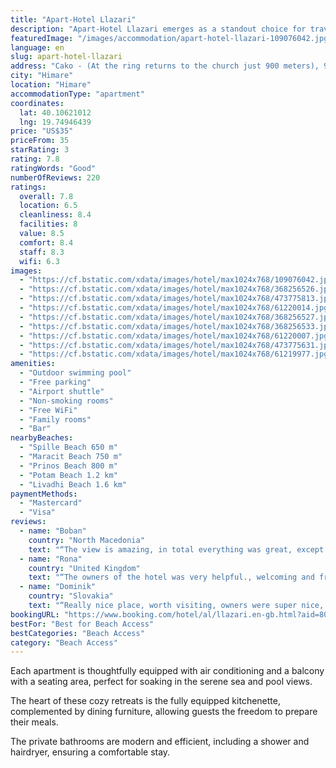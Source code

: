 ```yaml
---
title: "Apart-Hotel Llazari"
description: "Apart-Hotel Llazari emerges as a standout choice for travelers seeking comfort and convenience in their accommodation."
featuredImage: "/images/accommodation/apart-hotel-llazari-109076042.jpg"
language: en
slug: apart-hotel-llazari
address: "Cako - (At the ring returns to the church just 900 meters), 9425 Himare, Albania"
city: "Himare"
location: "Himare"
accommodationType: "apartment"
coordinates:
  lat: 40.10621012
  lng: 19.74946439
price: "US$35"
priceFrom: 35
starRating: 3
rating: 7.8
ratingWords: "Good"
numberOfReviews: 220
ratings:
  overall: 7.8
  location: 6.5
  cleanliness: 8.4
  facilities: 8
  value: 8.5
  comfort: 8.4
  staff: 8.3
  wifi: 6.3
images:
  - "https://cf.bstatic.com/xdata/images/hotel/max1024x768/109076042.jpg?k=b53ac591b6ee01de4c8a8cee9b515ede4f8c6b20a918169920db948f0b334d52&o=&hp=1"
  - "https://cf.bstatic.com/xdata/images/hotel/max1024x768/368256526.jpg?k=39ee360436626a732fde0ca9d3a11a053ce28c86e5efbecd497343a77d4b8000&o=&hp=1"
  - "https://cf.bstatic.com/xdata/images/hotel/max1024x768/473775813.jpg?k=16b35958a8b31e54c8ec889b702311b370977d5ba82ada48347408e068225c9a&o=&hp=1"
  - "https://cf.bstatic.com/xdata/images/hotel/max1024x768/61220014.jpg?k=3c838ea9938899acc8c42bd732341b5e87ec6bcda10eae6f58b72060713c43a9&o=&hp=1"
  - "https://cf.bstatic.com/xdata/images/hotel/max1024x768/368256527.jpg?k=c1ab0f36d03fdd8b549eae8d8f04aea93d12baabf19070b07144f8e17354d36c&o=&hp=1"
  - "https://cf.bstatic.com/xdata/images/hotel/max1024x768/368256533.jpg?k=e9c7d95aea33dc1680e9c644b63a45b43fe98acae930c5158cc8989e97e87f65&o=&hp=1"
  - "https://cf.bstatic.com/xdata/images/hotel/max1024x768/61220007.jpg?k=4dd2c1e72ac8950500dfffafcbb58c59e24bce5d5d3baf50b35eeee007c5ef09&o=&hp=1"
  - "https://cf.bstatic.com/xdata/images/hotel/max1024x768/473775631.jpg?k=1c95294e27c9a0f22113124eef50466740f5e59b04e193a9dcbbd4046eed5cd4&o=&hp=1"
  - "https://cf.bstatic.com/xdata/images/hotel/max1024x768/61219977.jpg?k=41404cc56580f1887388852f016ce57c1a31b361cd96dd4fc2cb0e383f94a676&o=&hp=1"
amenities:
  - "Outdoor swimming pool"
  - "Free parking"
  - "Airport shuttle"
  - "Non-smoking rooms"
  - "Free WiFi"
  - "Family rooms"
  - "Bar"
nearbyBeaches:
  - "Spille Beach 650 m"
  - "Maracit Beach 750 m"
  - "Prinos Beach 800 m"
  - "Potam Beach 1.2 km"
  - "Livadhi Beach 1.6 km"
paymentMethods:
  - "Mastercard"
  - "Visa"
reviews:
  - name: "Boban"
    country: "North Macedonia"
    text: "“The view is amazing, in total everything was great, except read down below”"
  - name: "Rona"
    country: "United Kingdom"
    text: "“The owners of the hotel was very helpful., welcoming and friendly. The owner even let me use her washing machine and did not charge me at all for the soap and fabric conditioner all I did was picked it up dry and folded. Laundry facilities are not...”"
  - name: "Dominik"
    country: "Slovakia"
    text: "“Really nice place, worth visiting, owners were super nice, water in pool was perfect, we enjoy it :)”"
bookingURL: "https://www.booking.com/hotel/al/llazari.en-gb.html?aid=8035640"
bestFor: "Best for Beach Access"
bestCategories: "Beach Access"
category: "Beach Access"
---
```


Each apartment is thoughtfully equipped with air conditioning and a balcony with a seating area, perfect for soaking in the serene sea and pool views. 

The heart of these cozy retreats is the fully equipped kitchenette, complemented by dining furniture, allowing guests the freedom to prepare their meals. 

The private bathrooms are modern and efficient, including a shower and hairdryer, ensuring a comfortable stay.